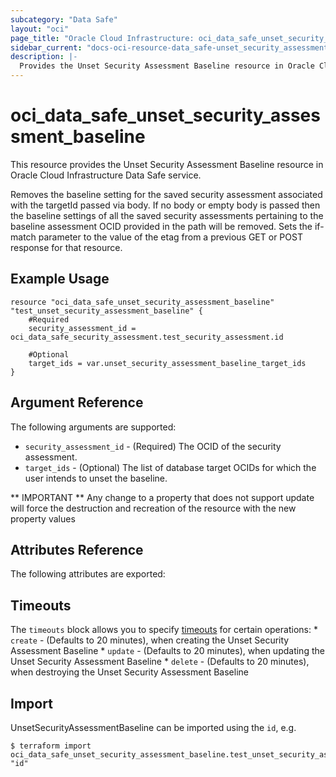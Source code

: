 ```yaml
---
subcategory: "Data Safe"
layout: "oci"
page_title: "Oracle Cloud Infrastructure: oci_data_safe_unset_security_assessment_baseline"
sidebar_current: "docs-oci-resource-data_safe-unset_security_assessment_baseline"
description: |-
  Provides the Unset Security Assessment Baseline resource in Oracle Cloud Infrastructure Data Safe service
---
```


# oci_data_safe_unset_security_assessment_baseline
This resource provides the Unset Security Assessment Baseline resource in Oracle Cloud Infrastructure Data Safe service.

Removes the baseline setting for the saved security assessment associated with the targetId passed via body.
If no body or empty body is passed then the baseline settings of all the saved security assessments pertaining to the baseline assessment OCID provided in the path will be removed.
Sets the if-match parameter to the value of the etag from a previous GET or POST response for that resource.


## Example Usage

```hcl
resource "oci_data_safe_unset_security_assessment_baseline" "test_unset_security_assessment_baseline" {
	#Required
	security_assessment_id = oci_data_safe_security_assessment.test_security_assessment.id

	#Optional
	target_ids = var.unset_security_assessment_baseline_target_ids
}
```

## Argument Reference

The following arguments are supported:

* `security_assessment_id` - (Required) The OCID of the security assessment.
* `target_ids` - (Optional) The list of database target OCIDs for which the user intends to unset the baseline.


** IMPORTANT **
Any change to a property that does not support update will force the destruction and recreation of the resource with the new property values

## Attributes Reference

The following attributes are exported:


## Timeouts

The `timeouts` block allows you to specify [timeouts](https://registry.terraform.io/providers/oracle/oci/latest/docs/guides/changing_timeouts) for certain operations:
	* `create` - (Defaults to 20 minutes), when creating the Unset Security Assessment Baseline
	* `update` - (Defaults to 20 minutes), when updating the Unset Security Assessment Baseline
	* `delete` - (Defaults to 20 minutes), when destroying the Unset Security Assessment Baseline


## Import

UnsetSecurityAssessmentBaseline can be imported using the `id`, e.g.

```
$ terraform import oci_data_safe_unset_security_assessment_baseline.test_unset_security_assessment_baseline "id"
```


